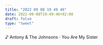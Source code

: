 ```yaml
---
title: "2022 09 08 19 49 46"
date: 2022-09-08T19:49:46+02:00
draft: false
type: "tweet"
---
```


♪ Antony & The Johnsons · You Are My Sister
